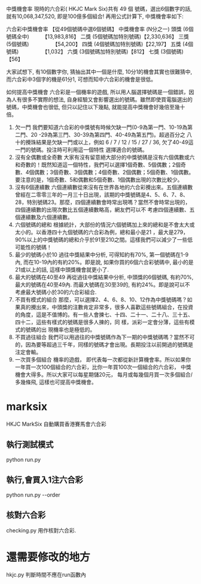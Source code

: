 中獎機會率
現時的六合彩( HKJC Mark Six)共有 49 個 號碼，選出6個數字的話, 就有10,068,347,520, 即是100億多個組合!
再用公式計算下, 中獎機會率如下: 

六合彩中獎機會率 
【從49個號碼中選6個號碼】 
中獎機會率 (N分之一) 
頭獎 (6個號碼全中)　　　【13,983,816】 
二獎 (5個號碼加特別號碼)【2,330,636】 
三獎 (5個號碼)　　　　　【54,200】 
四獎 (4個號碼加特別號碼)【22,197】 
五獎 (4個號碼)　　　　　【1,032】 
六獎 (3個號碼加特別號碼)【812】 
七獎 (3個號碼)　　　　　【56】 

大家試想下, 有10個數字你, 猜抽出其中一個是什麼, 10分1的機會其實也很難猜中, 而六合彩中3個字的機是61分1, 可想而知中六合彩的機會是很低。 

如何提高中獎機會
六合彩是一個機率的遊戲, 所以用人腦選擇號碼是一個錯誤，因為人有很多不實際的想法, 自身經驗又會影響選出的號碼。雖然即使買電腦選出的號碼，中奬機會也很低, 但只以記住以下幾點, 就能提高中獎機會好幾倍至幾十倍。
1.    欠一門
我們要知道六合彩的中獎號有時候欠缺一門(0-9為第一門、10-19為第二門、20 -29為第三門、30-39為第四門、40-49為第五門)。超過百分之 八十的攪珠結果是欠缺一門或以上，例如 6 / 7 / 12 / 15 / 27 / 36, 欠了40-49這一門的號碼。投注時可利用這一個特性 選擇適合的號碼。
2.    沒有全偶數或全奇數
大家有沒有留意絕大部分的中獎號碼是沒有六個偶數或六和奇數的！既然知道這一個特性，我們可以選擇1個奇數、5個偶數；2個奇數、4個偶數；3個奇數、3個偶數；4個奇數、2個偶數；5個奇數、1個偶數。要注意的是，1個奇數、5和偶數和5個奇數、1個偶數出現的次數比較少。
3.    沒有6個連續數
六個連續數從來沒有在世界各地的六合彩攪出來。五個連續數曾經在二零零三年的一月三十日出現，該期的中獎號碼是4、5、6、7、8、28，特別號碼23。那麼，四個連續數會時常出現嗎？當然不會時常出現的，四個連續數的出現次數比五個連續數略高，網友們可以不 考慮四個連續數、五個連續數及六個連續數。
4.    六個號碼的總和
根據統計，大部份的情況六個號碼加上來的總和是不會太大或太小的。以香港四十九個號碼的六合彩為例，總和最小是21 ，最大是279，90%以上的中獎號碼的總和介乎於91至210之間。這樣我們可以減少了一些低可能性的號碼！
5.    最少的號碼小於10
過往中獎結果中分析, 可得知約有70%, 第一個號碼在1-9內, 而在10-19內的有約20%。即是說, 如果你買的6個六合彩號碼中, 最小的是21或以上的話, 這樣中頭獎機會就更小了.
6.    最大的號碼在40至49
再從過往中獎結果中分析, 中頭獎的6個號碼, 有約70%, 最大的號碼在40至49內. 而最大號碼在30至39的, 有約24%。即是說可以不考慮最大號碼小於30的六合彩組合.
7.    不買有模式的組合
那麼，可以選擇2、4、6、8、10、12作為中獎號碼嗎？如果真的攪出來，中頭獎的注數肯定非常多，很多人喜歡這些號碼組合，在投資的角度，這是不值博的。有一些人會揀七、十四、二十一、二十八、三十五、四十二，這些有樣式的號碼是很多人揀的，同 樣，派彩一定會分薄，這些有模式的號碼的出 現機率也是極低的。
8.    不買過往組合
我們可以用過往的中獎號碼作為下一期的中獎號碼嗎？當然不可的，因為要等超過三千年，同樣的號碼才會出現。長期投注以前開過的號碼是 注定會輸。
9.    一次買多個組合
機率的遊戲， 即代表每一次都從新計算機會率。所以如果你一年買一次100個組合的六合彩，比你一年買100次一個組合的六合彩， 中獎機會大得多。所以大家可以每星期儲20元， 每月或每幾個月買一次多個組合/多幾條飛, 這樣也可提高中獎機會。
# marksix
HKJC MarkSix 自動購買香港賽馬會六合彩
## 執行測試模式
python run.py
## 執行,會買入1注六合彩
python run.py --order
## 核對六合彩
checking.py 用作核對六合彩.

# 還需要修改的地方
hkjc.py 判斷時間不應在run函數內